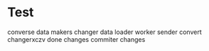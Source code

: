 # Test
converse
data
makers
changer
data
loader
worker
sender
convert
changerxczv
done
changes
commiter
changes
